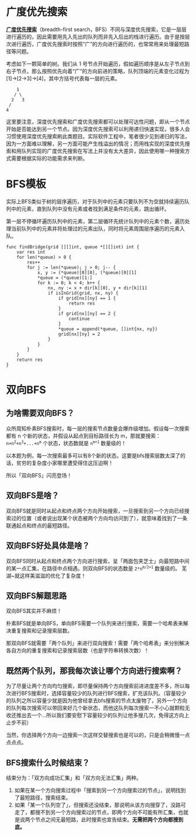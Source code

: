 # 广度优先搜索

<u>**广度优先搜索**</u>（breadth-first search，BFS）不同与深度优先搜索，它是一层层进行遍历的，因此需要用先入先出的队列而非先入后出的栈进行遍历。由于是按层次进行遍历，广度优先搜索时按照“广”的方向进行遍历的，也常常用来处理最短路径等问题。

考虑如下一颗简单的树。我们从 1 号节点开始遍历，假如遍历顺序是从左子节点到右子节点，那么按照优先向着“广”的方向前进的策略，队列顶端的元素变化过程为 [1]->[2->3]->[4]，其中方括号代表每一层的元素。

```
    1
   / \  
  2   3  
 /  
4  
```

这里要注意，深度优先搜索和广度优先搜索都可以处理可达性问题，即从一个节点开始是否能达到另一个节点。因为深度优先搜索可以利用递归快速实现，很多人会习惯使用深度优先搜索刷此类题目。实际软件工程中，笔者很少见到递归的写法，因为一方面难以理解，另一方面可能产生栈溢出的情况；而用栈实现的深度优先搜索和用队列实现的广度优先搜索在写法上并没有太大差异，因此使用哪一种搜索方式需要根据实际的功能需求来判断。

# BFS模板

实际上BFS类似于树的层序遍历，对于队列中的元素只要队列不为空就持续遍历队列中的元素，直到队列中没有元素或者找到满足条件的元素，跳出循环。

第一层不停循环遍历队列中的元素，第二层循环先统计队列中的元素个数，遍历处理当前队列中的元素并将处理过的元素出队，同时将元素周围层序遍历的元素入队。
```
func findBridge(grid [][]int, queue *[][]int) int {
	var res int
	for len(*queue) > 0 {
		res++
		for j := len(*queue); j > 0; j-- {
			x, y := (*queue)[0][0], (*queue)[0][1]
			*queue = (*queue)[1:]
			for k := 0; k < 4; k++ {
				nx, ny := x + dir[k][0], y + dir[k][1]
				if isInGrid(grid, nx, ny) {
					if grid[nx][ny] == 1 {
						return res
					}
					if grid[nx][ny] == 2 {
						continue
					}
					*queue = append(*queue, []int{nx, ny})
					grid[nx][ny] = 2
				}
			}
		}
	}
	return res
}
```

# 双向BFS

## 为啥需要双向BFS？

众所周知朴素BFS搜索时，每一层的搜索节点数量会爆炸级增加。假设每一次搜索都有 n 个新的状态，并假设从起点到目标路径长为 m，那就要搜索： <code>n+n<sup>2</sup>+n<sup>3</sup>+...+n<sup>m</sup></code> 个状态，状态数就是 <code>n<sup>m+1</sup></code> 数量级的！

以本题为例，每一次搜索最多可以有8个新的状态。这要是bfs搜索层数太深了的话，贫穷的复杂度小家哪里遭受得住这压迫啊！

所以「双向BFS」闪亮登场！

## 双向BFS是啥？

双向BFS就是同时从起点和终点两个方向开始搜索，一旦搜索到另一个方向已经搜索过的位置（或者说出现某个状态被两个方向均访问到了），就意味着找到了一条联通起点和终点的最短路径。

## 双向BFS好处具体是啥？

双向BFS同时从起点和终点两个方向进行搜索，呈「两面包夹芝士」向最短路中间的某一点汇集，在路径中点相遇。则双向BFS的状态数是 <code>2*n<sup>m/2+1</sup></code> 数量级的。
芜湖~就这样美滋滋的优化了复杂度！

## 双向BFS解题思路

双向BFS其实并不麻烦！

朴素BFS就是单向BFS，单向BFS需要一个队列来进行搜索，需要一个哈希表来解决重复搜索和记录搜索层数。

那双向BFS就需要「两个队列」来进行双向搜索！需要「两个哈希表」来分别解决各自方向的重复搜索和记录搜索层数（也是字符串转换次数）！

## 既然两个队列，那我每次该让哪个方向进行搜索啊？

为了尽量让两个方向均匀搜索，即尽量保持两个方向搜索前进进度差不多，所以每次进行BFS搜索时，选择容量较少的队列进行BFS搜索，扩充该队列。（容量较少的队列之所以容量少就是因为他曾经拿去bfs搜索的节点太废物了，另外一个方向的队列每次搜索可以带回来好几个新状态，而他这队列每次搜索一不小心就颗粒无收还推出去一个...所以我们要安慰下容量较少的队列让他多搜几次，免得这方向上止步不前）

当然，你选择两个方向一边搜索一次这样交替搜索也是可以的，只是会稍微慢一点点点点。

## BFS搜索什么时候结束？

结束分为：「双方向成功汇集」和「双方向无法汇集」两种。

1. 如果在某一个方向搜索过程中「搜索到另一个方向搜索过的节点」，说明找到了最短路径，搜索结束。
2. 如果「某一个队列空了」，但搜索还没结束，那说明从该方向搜穿了，没路可走了，都搜不到另一个方向搜索过的节点，即两个方向不可能有所汇集，也就是说两个节点之间无最短路，此时搜索也宣告结束。**无需把两个方向都搜到底。**



